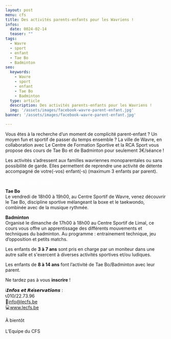 ```yaml
---
layout: post
menu: cfs
title: Des activités parents-enfants pour les Wavriens ! 
infos:
  date: 0024-02-14
  teaser: ""
tags:
  - Wavre
  - sport
  - enfant
  - Tae Bo
  - Badminton
seo:
  keywords:
    - Wavre
    - sport
    - enfant
    - Tae Bo
    - Badminton
  type: article
  description: Des activités parents-enfants pour les Wavriens ! 
  img: '/assets/images/facebook-wavre-parent-enfant.jpg'
banner: '/assets/images/facebook-wavre-parent-enfant.jpg'

---
```


Vous êtes à la recherche d’un moment de complicité parent-enfant ? Un moyen fun et sportif de passer du temps ensemble ? La ville de Wavre, en collaboration avec Le Centre de Formation Sportive et la RCA Sport vous propose des cours de Tae Bo et de Badminton pour seulement 3€/séance !

Les activités s’adressent aux familles wavriennes monoparentales ou sans possibilité de garde. Elles permettent de reprendre une activité de détente accompagné de votre(-vos) enfant(-s) (maximum 3 enfants par parent).

<div class="d-flex justify-content-center mb-3"><a href="https://www12.iclub.be/myiclub3_CFS_register.asp?ClubID=559&LG=FR&Categorie=3&Province=Brabant" class="btn btn-info-filled" style="color: #fff !important;">Je réserve mon activité</a></div>

**Tae Bo**<br>
Le vendredi de 18h00 à 19h00, au Centre Sportif de Wavre, venez découvrir le Tae Bo, discipline sportive mélangeant la boxe et le taekwondo, combinée avec de la musique rythmée.

**Badminton**<br>
Organisé le dimanche de 17h00 à 18h00 au Centre Sportif de Limal, ce cours vous offre un apprentissage des différents mouvements et techniques du badminton. Au programme : entrainement technique, jeu d’opposition et petits matchs.

Les enfants de **3 à 7 ans** sont pris en charge par un moniteur dans une autre salle et s'exercent à diverses activités sportives et/ou ludiques. 

Les enfants de **8 à 14 ans** font l’activité de Tae Bo/Badminton avec leur parent.

Ne tardez pas à vous **inscrire** ! 

ℹ️𝙄𝙣𝙛𝙤𝙨 𝙚𝙩 𝙍𝙚́𝙨𝙚𝙧𝙫𝙖𝙩𝙞𝙤𝙣𝙨 :<br>
📞010/22.73.96<br>
📧info@lecfs.be<br>
💻www.lecfs.be<br>
<br>
À bientôt<br><br>
L’Equipe du CFS